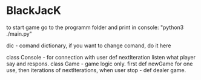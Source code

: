 # BlackJacK
to start game go to the programm folder and print in console:
"python3 ./main.py"

dic - comand dictionary, if you want to change comand, do it here

class Console - for connection with user
def nextIteration listen what player say and respons.
class Game - game logic only.
first def newGame for one use, then iterations of nextIterations, when user stop - def dealer game.
